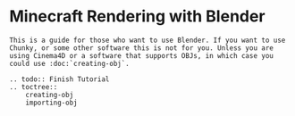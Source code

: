 <!---
title: Minecraft Rendering with Blender
path: /buildtheearth/rendering
version: 1.0.0
authors:
    - @VapoR
--->
Minecraft Rendering with Blender
==================================================
```eval_rst
This is a guide for those who want to use Blender. If you want to use Chunky, or some other software this is not for you. Unless you are using Cinema4D or a software that supports OBJs, in which case you could use :doc:`creating-obj`.
```
```eval_rst
.. todo:: Finish Tutorial
.. toctree::
    creating-obj
    importing-obj
```